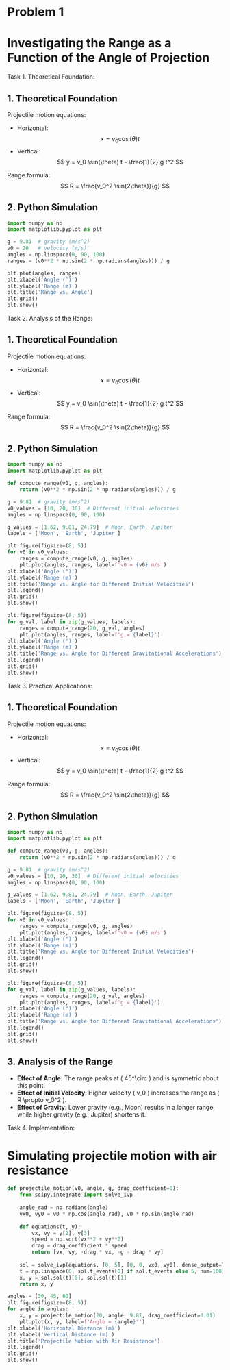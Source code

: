 # Problem 1
# Investigating the Range as a Function of the Angle of Projection


Task 1. Theoretical Foundation:
## 1. Theoretical Foundation
Projectile motion equations:
- Horizontal: 
$$ 
x = v_0 \cos(\theta) t 
$$
- Vertical: 
$$ 
y = v_0 \sin(\theta) t - \frac{1}{2} g t^2 
$$

Range formula:
$$ 
R = \frac{v_0^2 \sin(2\theta)}{g} 
$$

## 2. Python Simulation
```python
import numpy as np
import matplotlib.pyplot as plt

g = 9.81  # gravity (m/s^2)
v0 = 20   # velocity (m/s)
angles = np.linspace(0, 90, 100)
ranges = (v0**2 * np.sin(2 * np.radians(angles))) / g

plt.plot(angles, ranges)
plt.xlabel('Angle (°)')
plt.ylabel('Range (m)')
plt.title('Range vs. Angle')
plt.grid()
plt.show()
```




Task 2. Analysis of the Range:
## 1. Theoretical Foundation
Projectile motion equations:
- Horizontal: 
$$ 
x = v_0 \cos(\theta) t 
$$
- Vertical: 
$$
 y = v_0 \sin(\theta) t - \frac{1}{2} g t^2 
$$

Range formula:
$$ 
R = \frac{v_0^2 \sin(2\theta)}{g} 
$$

## 2. Python Simulation
```python
import numpy as np
import matplotlib.pyplot as plt

def compute_range(v0, g, angles):
    return (v0**2 * np.sin(2 * np.radians(angles))) / g

g = 9.81  # gravity (m/s^2)
v0_values = [10, 20, 30]  # Different initial velocities
angles = np.linspace(0, 90, 100)

g_values = [1.62, 9.81, 24.79]  # Moon, Earth, Jupiter
labels = ['Moon', 'Earth', 'Jupiter']

plt.figure(figsize=(8, 5))
for v0 in v0_values:
    ranges = compute_range(v0, g, angles)
    plt.plot(angles, ranges, label=f'v0 = {v0} m/s')
plt.xlabel('Angle (°)')
plt.ylabel('Range (m)')
plt.title('Range vs. Angle for Different Initial Velocities')
plt.legend()
plt.grid()
plt.show()

plt.figure(figsize=(8, 5))
for g_val, label in zip(g_values, labels):
    ranges = compute_range(20, g_val, angles)
    plt.plot(angles, ranges, label=f'g = {label}')
plt.xlabel('Angle (°)')
plt.ylabel('Range (m)')
plt.title('Range vs. Angle for Different Gravitational Accelerations')
plt.legend()
plt.grid()
plt.show()
```




Task 3. Practical Applications:
## 1. Theoretical Foundation
Projectile motion equations:
- Horizontal: 
$$ 
x = v_0 \cos(\theta) t
$$
- Vertical: 
$$ 
y = v_0 \sin(\theta) t - \frac{1}{2} g t^2 
$$

Range formula:
$$
 R = \frac{v_0^2 \sin(2\theta)}{g} 
 $$

## 2. Python Simulation
```python
import numpy as np
import matplotlib.pyplot as plt

def compute_range(v0, g, angles):
    return (v0**2 * np.sin(2 * np.radians(angles))) / g

g = 9.81  # gravity (m/s^2)
v0_values = [10, 20, 30]  # Different initial velocities
angles = np.linspace(0, 90, 100)

g_values = [1.62, 9.81, 24.79]  # Moon, Earth, Jupiter
labels = ['Moon', 'Earth', 'Jupiter']

plt.figure(figsize=(8, 5))
for v0 in v0_values:
    ranges = compute_range(v0, g, angles)
    plt.plot(angles, ranges, label=f'v0 = {v0} m/s')
plt.xlabel('Angle (°)')
plt.ylabel('Range (m)')
plt.title('Range vs. Angle for Different Initial Velocities')
plt.legend()
plt.grid()
plt.show()

plt.figure(figsize=(8, 5))
for g_val, label in zip(g_values, labels):
    ranges = compute_range(20, g_val, angles)
    plt.plot(angles, ranges, label=f'g = {label}')
plt.xlabel('Angle (°)')
plt.ylabel('Range (m)')
plt.title('Range vs. Angle for Different Gravitational Accelerations')
plt.legend()
plt.grid()
plt.show()
```

## 3. Analysis of the Range
- **Effect of Angle**: The range peaks at \( 45^\circ \) and is symmetric about this point.
- **Effect of Initial Velocity**: Higher velocity \( v_0 \) increases the range as \( R \propto v_0^2 \).
- **Effect of Gravity**: Lower gravity (e.g., Moon) results in a longer range, while higher gravity (e.g., Jupiter) shortens it.




Task 4. Implementation:
# Simulating projectile motion with air resistance
```python
def projectile_motion(v0, angle, g, drag_coefficient=0):
    from scipy.integrate import solve_ivp
    
    angle_rad = np.radians(angle)
    vx0, vy0 = v0 * np.cos(angle_rad), v0 * np.sin(angle_rad)
    
    def equations(t, y):
        vx, vy = y[2], y[3]
        speed = np.sqrt(vx**2 + vy**2)
        drag = drag_coefficient * speed
        return [vx, vy, -drag * vx, -g - drag * vy]
    
    sol = solve_ivp(equations, [0, 5], [0, 0, vx0, vy0], dense_output=True)
    t = np.linspace(0, sol.t_events[0] if sol.t_events else 5, num=100)
    x, y = sol.sol(t)[0], sol.sol(t)[1]
    return x, y

angles = [30, 45, 60]
plt.figure(figsize=(8, 5))
for angle in angles:
    x, y = projectile_motion(20, angle, 9.81, drag_coefficient=0.01)
    plt.plot(x, y, label=f'Angle = {angle}°')
plt.xlabel('Horizontal Distance (m)')
plt.ylabel('Vertical Distance (m)')
plt.title('Projectile Motion with Air Resistance')
plt.legend()
plt.grid()
plt.show()
```
